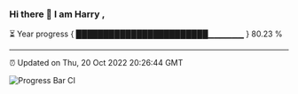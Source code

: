 ### Hi there 👋 I am Harry , 

⏳ Year progress { ████████████████████████▁▁▁▁▁▁ } 80.23 %

---

⏰ Updated on Thu, 20 Oct 2022 20:26:44 GMT

![Progress Bar CI](https://github.com/duykhang68/duykhang68/workflows/Progress%20Bar%20CI/badge.svg)
